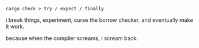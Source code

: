 
`cargo check > try / expect / finally`

i break things, experiment, curse the borrow checker, and eventually make it work.

because when the compiler screams, i scream back.

